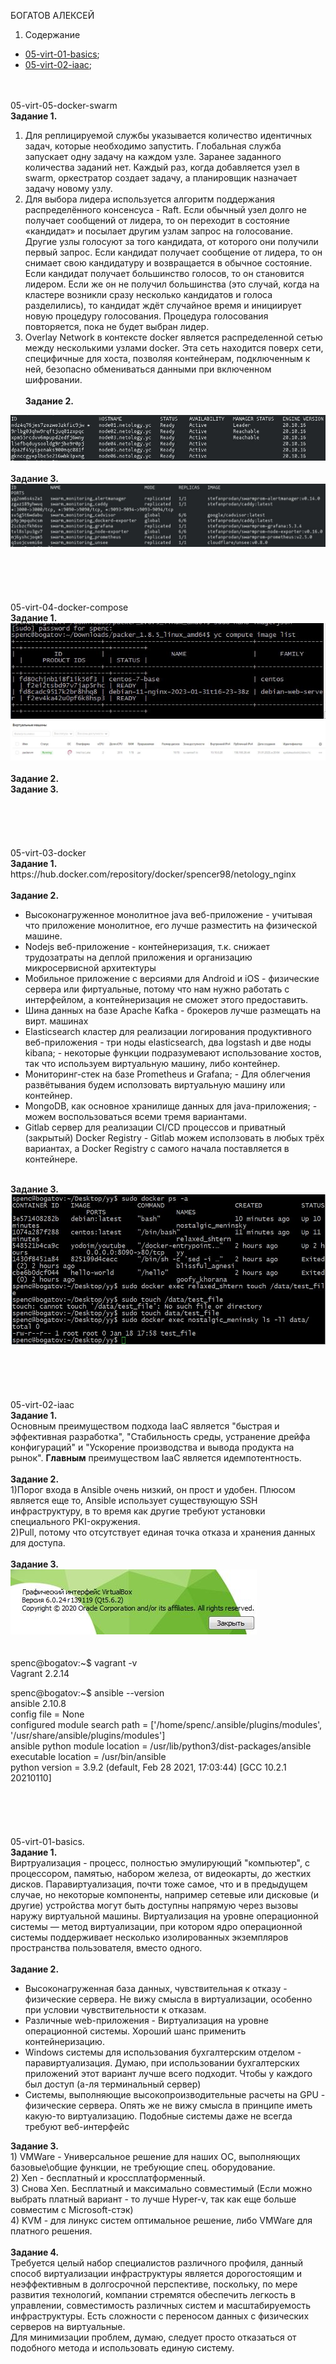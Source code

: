 БОГАТОВ АЛЕКСЕЙ

1. Содержание
+ [05-virt-01-basics](#virt01); <br>
+ [05-virt-02-iaac](#virt02); <br>


<br> <br>
05-virt-05-docker-swarm<br>
<b>Задание 1. </b><br>
1) Для реплицируемой службы указывается количество идентичных задач, которые необходимо запустить.
Глобальная служба запускает одну задачу на каждом узле. Заранее заданного количества заданий нет. Каждый раз, когда добавляется узел в swarm, оркестратор создает задачу, а планировщик назначает задачу новому узлу.
2) Для выбора лидера используется алгоритм поддержания распределённого консенсуса - Raft.
Если обычный узел долго не получает сообщений от лидера, то он переходит в состояние «кандидат» и посылает другим узлам запрос на голосование. Другие узлы голосуют за того кандидата, от которого они получили первый запрос. Если кандидат получает сообщение от лидера, то он снимает свою кандидатуру и возвращается в обычное состояние. Если кандидат получает большинство голосов, то он становится лидером. Если же он не получил большинства (это случай, когда на кластере возникли сразу несколько кандидатов и голоса разделились), то кандидат ждёт случайное время и инициирует новую процедуру голосования.
Процедура голосования повторяется, пока не будет выбран лидер.
3) Overlay Network в контексте docker является распределенной сетью между несколькими узлами docker. Эта сеть находится поверх сети, специфичные для хоста, позволяя контейнерам, подключенным к ней, безопасно обмениваться данными при включенном шифровании. <br>
<br><b>Задание 2. </b>
<div> <img src="https://github.com/RoadMania/netology_git/blob/main/screens/docker_swarm.JPG"> </div> 
<br><b>Задание 3. </b> <br>
<div> <img src="https://github.com/RoadMania/netology_git/blob/main/screens/docker_cluster.JPG"> </div>
<br>
<br>
<br>
<br>
<br>
05-virt-04-docker-compose <br>
<b>Задание 1. </b><br>
<div> <img src="https://github.com/RoadMania/netology_git/blob/main/screens/packer_terminal.JPG"> </div>
<div> <img src="https://github.com/RoadMania/netology_git/blob/main/screens/packer.JPG"> </div>
<br><b>Задание 2. </b>
<br><b>Задание 3. </b> <br>
<br>
<br>
<br>
<br>
<br>
05-virt-03-docker <br>
<b>Задание 1. </b><br>
https://hub.docker.com/repository/docker/spencer98/netology_nginx <br>
<br><b>Задание 2. </b> <br>
<ul>
<li> Высоконагруженное монолитное java веб-приложение -  учитывая что приложение монолитное, его лучше разместить на физической машине. </li>
<li> Nodejs веб-приложение - контейнеризация, т.к. снижает трудозатраты на деплой приложения и организацию микросервисной архитектуры </li>
<li> Мобильное приложение c версиями для Android и iOS - физические сервера или фиртуальные, потому что нам нужно работать с интерфейлом, а контейнеризация не сможет этого предоставить. </li> 
<li> Шина данных на базе Apache Kafka -  брокеров лучше размещать на вирт. машинах </li>
 <li> Elasticsearch кластер для реализации логирования продуктивного веб-приложения - три ноды elasticsearch, два logstash и две ноды kibana;  -  некоторые функции подразумевают использование хостов, так что используем виртуальную машину, либо контейнер. </li>
 <li> Мониторинг-стек на базе Prometheus и Grafana; -  Для облегчения развётывания будем исползовать виртуальную машину или контейнер. </li>
 <li> MongoDB, как основное хранилище данных для java-приложения; -  можем воспользоваться всеми тремя вариантами. </li>
 <li> Gitlab сервер для реализации CI/CD процессов и приватный (закрытый) Docker Registry -  Gitlab можем исползовать в любых трёх вариантах, а Docker Registry с самого начала поставляется в контейнере. </li>
</ul>
<br><b>Задание 3. </b> <br>
<div> <img src="https://github.com/RoadMania/netology_git/blob/main/screens/docker.JPG"> </div> 
<br>
<br>
<br>
<br>
<br>
<a name="virt02"></a> 05-virt-02-iaac <br>
<b>Задание 1. </b><br>
Основным преимуществом подхода IaaC является "быстрая и эффективная разработка", "Стабильность среды, устранение дрейфа конфигураций" и "Ускорение производства и вывода продукта на рынок". <b>Главным</b> преимуществом IaaC является идемпотентность. <br>
<br><b>Задание 2. </b> <br>
1)Порог входа в Ansible очень низкий, он прост и удобен. Плюсом является еще то, Ansible использует существующую SSH инфраструктуру, в то время как другие требуют установки специального PKI-окружения. <br> 2)Pull, потому что отсутствует единая точка отказа и хранения данных для доступа. <br>
<br><b>Задание 3. </b> <br>
<div> <img src="https://github.com/RoadMania/netology_git/blob/main/screens/VBox.JPG"> </div> 
<br> <br>
spenc@bogatov:~$ vagrant -v <br>
Vagrant 2.2.14<br>

 spenc@bogatov:~$ ansible --version <br>
ansible 2.10.8<br>
  config file = None<br>
  configured module search path = ['/home/spenc/.ansible/plugins/modules', '/usr/share/ansible/plugins/modules']<br>
  ansible python module location = /usr/lib/python3/dist-packages/ansible<br>
  executable location = /usr/bin/ansible<br>
  python version = 3.9.2 (default, Feb 28 2021, 17:03:44) [GCC 10.2.1 20210110]<br>
<br>
<br>
<br>
<br>
<br>
 <a name="virt01"></a> 05-virt-01-basics. <br>
<b>Задание 1. </b><br>
Виртруализация - процесс, полностью эмулирующий "компьютер", с процессором, памятью, набором железа, от видеокарты, до жестких дисков.
Паравиртуализация, почти тоже самое, что и в предыдущем случае, но некоторые компоненты, например сетевые или дисковые (и другие) устройства могут быть доступны напрямую через вызовы наружу виртуальной машины. 
Виртуализация на уровне операционной системы — метод виртуализации, при котором ядро операционной системы поддерживает несколько изолированных экземпляров пространства пользователя, вместо одного. <br><br>
<b>Задание 2. </b>
<ul>
<li> Высоконагруженная база данных, чувствительная к отказу - физические сервера. Не вижу смысла в виртуализации, особенно при условии чувствительности к отказам. </li>
<li> Различные web-приложения - Виртуализация на уровне операционной системы. Хороший шанс применить контейнеризацию. </li>
<li> Windows системы для использования бухгалтерским отделом - паравиртуализация. Думаю, при использовании бухгалтерских приложений этот вариант лучше всего подходит. Чтобы у каждого был доступ (а-ля терминальный сервер) </li>
<li> Системы, выполняющие высокопроизводительные расчеты на GPU - физические сервера. Опять же не вижу смысла в принципе иметь какую-то виртуализацию. Подобные системы даже не всегда требуют веб-интерфейс </li> </ul>
<b>Задание 3. </b> <br>
1) VMWare - Универсальное решение для наших ОС, выполняющих базовые\общие функции, не требующие спец. оборудование. <br>
2) Xen - бесплатный и кроссплатформенный. <br>
3) Снова Xen. Бесплатный и максимально совместимый (Если можно выбрать платный вариант - то лучше Hyper-v, так как еще больше совместим с Microsoft-стэк) <br>
4) KVM - для линукс систем оптимальное решение, либо VMWare для платного решения. <br> <br>
<b>Задание 4. </b> <br>
Требуется целый набор специалистов различного профиля, данный способ виртуализации инфраструктуры является дорогостоящим и неэффективным в долгосрочной перспективе, поскольку, по мере развития технологий, компании стремятся обеспечить легкость в управлении, совместимость различных систем и масштабируемость инфраструктуры. Есть сложности с переносом данных с физических серверов на виртуальные. <br> Для минимизации проблем, думаю, следует просто отказаться от подобного метода и использовать единую систему.
